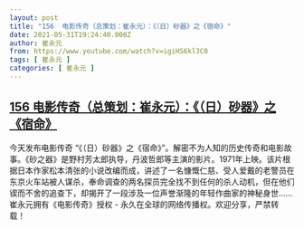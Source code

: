 ```yaml
---
layout: post
title: "156  电影传奇（总策划：崔永元）：《（日）砂器》之《宿命》"
date: 2021-05-31T19:24:40.000Z
author: 崔永元
from: https://www.youtube.com/watch?v=igiHS6kl3C0
tags: [ 崔永元 ]
categories: [ 崔永元 ]
---
```

<!--1622489080000-->
[156  电影传奇（总策划：崔永元）：《（日）砂器》之《宿命》](https://www.youtube.com/watch?v=igiHS6kl3C0)
------

<div>
今天发布电影传奇 “《（日）砂器》之《宿命》”。解密不为人知的历史传奇和电影故事。《砂之器》是野村芳太郎执导，丹波哲郎等主演的影片。1971年上映。该片根据日本作家松本清张的小说改编而成，讲述了一名慷慨仁慈、受人爱戴的老警员在东京火车站被人谋杀，奉命调查的两名探员完全找不到任何的杀人动机，但在他们锲而不舍的追查下，却揭开了一段涉及一位声誉渐隆的年轻作曲家的神秘身世......崔永元拥有《电影传奇》授权 - 永久在全球的网络传播权。欢迎分享，严禁转载！
</div>

